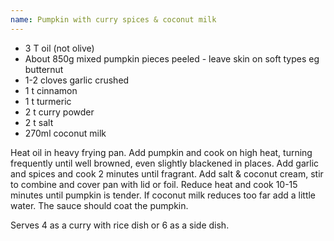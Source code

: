 ```yaml
---
name: Pumpkin with curry spices & coconut milk
---
```


* 3 T oil (not olive)
* About 850g mixed pumpkin pieces peeled - leave skin on soft types eg butternut
* 1-2 cloves garlic crushed
* 1 t cinnamon
* 1 t turmeric
* 2 t curry powder
* 2 t salt
* 270ml coconut milk

Heat oil in heavy frying pan.  Add pumpkin and cook on high heat, turning frequently until well browned, even slightly blackened in places.  Add garlic and spices and cook 2 minutes until fragrant.  Add salt & coconut cream, stir to combine and cover pan with lid or foil.  Reduce heat and cook 10-15 minutes until pumpkin is tender.  If coconut milk reduces too far add a little water.  The sauce should coat the pumpkin.

Serves 4 as a curry with rice dish or 6 as a side dish.

